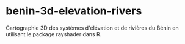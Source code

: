 # benin-3d-elevation-rivers
Cartographie 3D des systèmes d'élévation et de rivières du Bénin en utilisant le package rayshader dans R.
